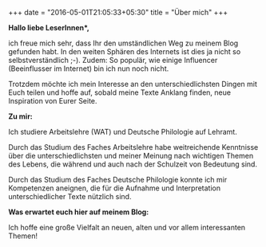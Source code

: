 +++
date = "2016-05-01T21:05:33+05:30"
title = "Über mich"
+++

__Hallo liebe LeserInnen*,__

ich freue mich sehr, dass Ihr den umständlichen Weg zu meinem Blog gefunden habt. 
In den weiten Sphären des Internets ist dies ja nicht so selbstverständlich ;-).
Zudem: So populär, wie einige Influencer (Beeinflusser im Internet) bin ich nun noch nicht.

Trotzdem möchte ich mein Interesse an den unterschiedlichsten Dingen mit Euch teilen und hoffe auf, sobald meine Texte Anklang finden, neue Inspiration von Eurer Seite.

__Zu mir:__

Ich studiere Arbeitslehre (WAT) und Deutsche Philologie auf Lehramt. 

Durch das Studium des Faches Arbeitslehre habe weitreichende Kenntnisse über die unterschiedlichsten und meiner Meinung nach wichtigen Themen des Lebens, die während und auch nach der Schulzeit von Bedeutung sind. 

Durch das Studium des Faches Deutsche Philologie konnte ich mir Kompetenzen aneignen, die für die Aufnahme und Interpretation unterschiedlicher Texte nützlich sind. 

__Was erwartet euch hier auf meinem Blog:__

Ich hoffe eine große Vielfalt an neuen, alten und vor allem interessanten Themen!

